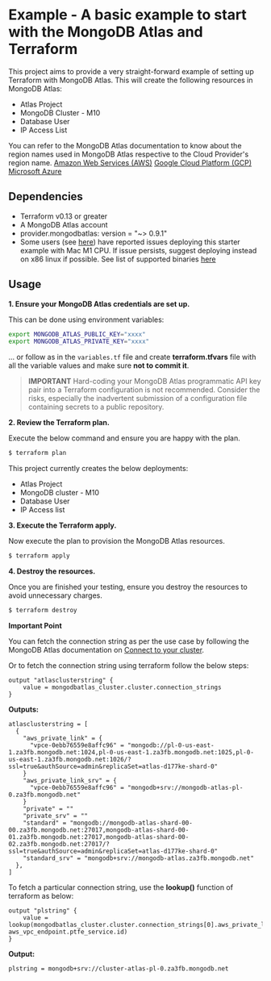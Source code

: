 # Example - A basic example to start with the MongoDB Atlas and Terraform

This project aims to provide a very straight-forward example of setting up Terraform with MongoDB Atlas. This will create the following resources in MongoDB Atlas:

- Atlas Project
- MongoDB Cluster - M10
- Database User
- IP Access List

You can refer to the MongoDB Atlas documentation to know about the region names used in MongoDB Atlas respective to the Cloud Provider's region name.
[Amazon Web Services (AWS)](https://docs.atlas.mongodb.com/reference/amazon-aws/#amazon-aws)
[Google Cloud Platform (GCP)](https://docs.atlas.mongodb.com/reference/google-gcp/#google-gcp)
[Microsoft Azure](https://docs.atlas.mongodb.com/reference/microsoft-azure/#microsoft-azure)

## Dependencies

* Terraform v0.13 or greater
* A MongoDB Atlas account 
* provider.mongodbatlas: version = "~> 0.9.1"
* Some users (see [here](https://github.com/mongodb/terraform-provider-mongodbatlas/issues/1083)) have reported issues deploying this starter example with Mac M1 CPU. If issue persists, suggest deploying instead on x86 linux if possible. See list of supported binaries [here](https://github.com/mongodb/terraform-provider-mongodbatlas/releases/tag/v1.8.1)  

## Usage

**1\. Ensure your MongoDB Atlas credentials are set up.**

This can be done using environment variables:

```bash
export MONGODB_ATLAS_PUBLIC_KEY="xxxx"
export MONGODB_ATLAS_PRIVATE_KEY="xxxx"
```

... or follow as in the `variables.tf` file and create **terraform.tfvars** file with all the variable values and make sure **not to commit it**.


> **IMPORTANT** Hard-coding your MongoDB Atlas programmatic API key pair into a Terraform configuration is not recommended. Consider the risks, especially the inadvertent submission of a configuration file containing secrets to a public repository.


**2\. Review the Terraform plan.**

Execute the below command and ensure you are happy with the plan.

``` bash
$ terraform plan
```

This project currently creates the below deployments:

- Atlas Project
- MongoDB cluster - M10
- Database User
- IP Access list

**3\. Execute the Terraform apply.**

Now execute the plan to provision the MongoDB Atlas resources.

``` bash
$ terraform apply
```

**4\. Destroy the resources.**

Once you are finished your testing, ensure you destroy the resources to avoid unnecessary charges.

``` bash
$ terraform destroy
```

**Important Point**

You can fetch the connection string as per the use case by following the MongoDB Atlas documentation on [Connect to your cluster](https://docs.atlas.mongodb.com/tutorial/connect-to-your-cluster/index.html).

Or to fetch the connection string using terraform follow the below steps:

```hcl
output "atlasclusterstring" {
    value = mongodbatlas_cluster.cluster.connection_strings
}
```
**Outputs:**
```hcl
atlasclusterstring = [
  {
    "aws_private_link" = {
      "vpce-0ebb76559e8affc96" = "mongodb://pl-0-us-east-1.za3fb.mongodb.net:1024,pl-0-us-east-1.za3fb.mongodb.net:1025,pl-0-us-east-1.za3fb.mongodb.net:1026/?ssl=true&authSource=admin&replicaSet=atlas-d177ke-shard-0"
    }
    "aws_private_link_srv" = {
      "vpce-0ebb76559e8affc96" = "mongodb+srv://mongodb-atlas-pl-0.za3fb.mongodb.net"
    }
    "private" = ""
    "private_srv" = ""
    "standard" = "mongodb://mongodb-atlas-shard-00-00.za3fb.mongodb.net:27017,mongodb-atlas-shard-00-01.za3fb.mongodb.net:27017,mongodb-atlas-shard-00-02.za3fb.mongodb.net:27017/?ssl=true&authSource=admin&replicaSet=atlas-d177ke-shard-0"
    "standard_srv" = "mongodb+srv://mongodb-atlas.za3fb.mongodb.net"
  },
]
```

To fetch a particular connection string, use the **lookup()** function of terraform as below:

```
output "plstring" {
    value = lookup(mongodbatlas_cluster.cluster.connection_strings[0].aws_private_link_srv, aws_vpc_endpoint.ptfe_service.id)
}
```
**Output:**
```
plstring = mongodb+srv://cluster-atlas-pl-0.za3fb.mongodb.net
```
